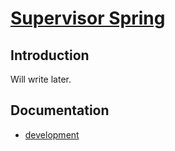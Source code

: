 # [Supervisor Spring](https://github.com/typinghare/supervisor-spring)

## Introduction

Will write later.

## Documentation

* [development](./docs/development.md)
